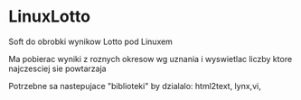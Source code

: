 # LinuxLotto

Soft do obrobki wynikow Lotto pod Linuxem

Ma pobierac wyniki z roznych okresow wg uznania i wyswietlac liczby ktore najczesciej sie powtarzaja

Potrzebne sa nastepujace "biblioteki" by dzialalo: html2text, lynx,vi,


